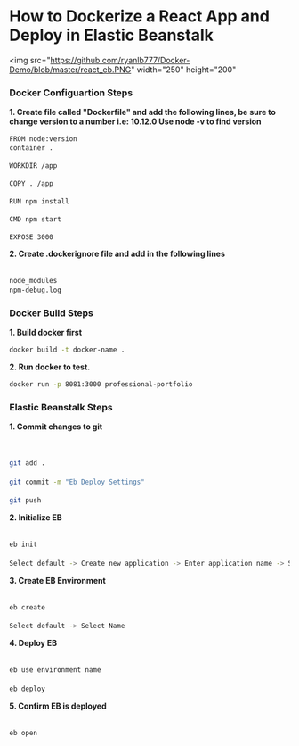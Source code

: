 # How to Dockerize a React App and Deploy in Elastic Beanstalk

<img src="https://github.com/ryanlb777/Docker-Demo/blob/master/react_eb.PNG" width="250" height="200"


### Docker Configuartion Steps

__1. Create file called "Dockerfile" and add the following lines, be sure to change version to a number i.e: 10.12.0
Use node -v to find version__

```
FROM node:version
container .

WORKDIR /app

COPY . /app

RUN npm install

CMD npm start

EXPOSE 3000
```

__2. Create .dockerignore file and add in the following lines__

```sh

node_modules
npm-debug.log

```


### Docker Build Steps

__1. Build docker first__

```sh
docker build -t docker-name .
```
__2. Run docker to test.__

```sh
docker run -p 8081:3000 professional-portfolio
```

### Elastic Beanstalk Steps

__1. Commit changes to git__
```sh


git add .

git commit -m "Eb Deploy Settings"

git push
```

__2. Initialize EB__
```sh

eb init 

Select default -> Create new application -> Enter application name -> Setup ssh
```
__3. Create EB Environment__
```sh

eb create

Select default -> Select Name
```
__4. Deploy EB__
```sh

eb use environment name

eb deploy
```
__5. Confirm EB is deployed__
```sh

eb open

```
